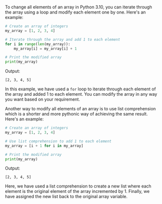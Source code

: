 To change all elements of an array in Python 3.10, you can iterate through the array using a loop and modify each element one by one. Here's an example:

```python
# Create an array of integers
my_array = [1, 2, 3, 4]

# Iterate through the array and add 1 to each element
for i in range(len(my_array)):
    my_array[i] = my_array[i] + 1

# Print the modified array
print(my_array)
```

Output:
```
[2, 3, 4, 5]
```

In this example, we have used a `for` loop to iterate through each element of the array and added 1 to each element. You can modify the array in any way you want based on your requirement.

Another way to modify all elements of an array is to use list comprehension which is a shorter and more pythonic way of achieving the same result. Here's an example:

```python
# Create an array of integers
my_array = [1, 2, 3, 4]

# Use list comprehension to add 1 to each element
my_array = [i + 1 for i in my_array]

# Print the modified array
print(my_array)
```

Output:
```
[2, 3, 4, 5]
```

Here, we have used a list comprehension to create a new list where each element is the original element of the array incremented by 1. Finally, we have assigned the new list back to the original array variable.